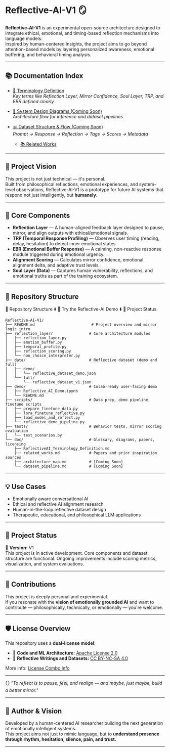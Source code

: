 
# Reflective-AI-V1 🪞

**Reflective-AI-V1** is an experimental open-source architecture designed to integrate ethical, emotional, and timing-based reflection mechanisms into language models.  
Inspired by human-centered insights, the project aims to go beyond attention-based models by layering personalized awareness, emotional buffering, and behavioral timing analysis.

---

## 📚 Documentation Index

- [🧾 Terminology Definition](docs/ReflectiveAI_Terminology_Definition.md)  
  *Key terms like Reflection Layer, Mirror Confidence, Soul Layer, TRP, and EBR defined clearly.*

- [🧠 System Design Diagrams (Coming Soon)](docs/architecture_map.md)  
  *Architecture flow for inference and dataset pipelines*

- [📊 Dataset Structure & Flow (Coming Soon)](docs/dataset_pipeline.md)  
  *Prompt → Response → Reflection → Tags → Scores → Metadata*

  - [📚 Related Works](doc/related_works.md)


---

## 🌱 Project Vision

This project is not just technical — it's personal.  
Built from philosophical reflections, emotional experiences, and system-level observations, Reflective-AI-V1 is a prototype for future AI systems that respond not just intelligently, but **humanely**.

---

## 🧠 Core Components

- **Reflection Layer** — A human-aligned feedback layer designed to pause, mirror, and align outputs with ethical/emotional signals.
- **TRP (Temporal Response Profiling)** — Observes user timing (reading, delay, hesitation) to detect inner emotional states.
- **EBR (Emotional Buffer Response)** — A calming, non-reactive response module triggered during emotional urgency.
- **Alignment Scoring** — Calculates mirror confidence, emotional alignment delta, and adaptive trust levels.
- **Soul Layer (Data)** — Captures human vulnerability, reflections, and emotional truths as part of the training ecosystem.

---

## 📁 Repository Structure

📁 Repository Structure
⬇️
🧪 Try the Reflective-AI Demo
⬇️
🚧 Project Status


```
Reflective-AI-V1/
├── README.md                         # Project overview and mirror logic intro
├── reflection_layer/                # Core architecture modules
│   ├── reflection_layer.py
│   ├── emotion_buffer.py
│   ├── temporal_profile.py
│   ├── reflection_scoring.py
│   └── non_choice_interpreter.py
├── data/                            # Reflective dataset (demo and full)
│   ├── demo/
│   │   └── reflective_dataset_demo.json
│   └── full/
│       └── reflective_dataset_v1.json
├── demo/                            # Colab-ready user-facing demo
│   ├── Reflective_AI_Demo.ipynb
│   └── README.md
├── scripts/                         # Data prep, demo pipeline, finetune scripts
│   ├── prepare_finetune_data.py
│   ├── lora_finetune_reflective.py
│   ├── load_model_and_reflect.py
│   └── reflective_demo_pipeline.py
├── tests/                           # Behavior tests, mirror scoring evaluation
│   └── test_scenarios.py
└── doc/                             # Glossary, diagrams, papers, licensing
    ├── ReflectiveAI_Terminology_Definition.md
    ├── related_works.md             # Papers and prior inspiration sources
    ├── architecture_map.md          # [Coming Soon]
    └── dataset_pipeline.md          # [Coming Soon]

```

---

## 💡 Use Cases

- Emotionally aware conversational AI  
- Ethical and reflective AI alignment research  
- Human-in-the-loop reflective dataset design  
- Therapeutic, educational, and philosophical LLM applications  

---

## 🚧 Project Status

🧪 **Version:** V1  
This project is in active development. Core components and dataset structure are functional. Ongoing improvements include scoring metrics, visualization, and system evaluations.

---

## 🤝 Contributions

This project is deeply personal and experimental.  
If you resonate with the **vision of emotionally grounded AI** and want to contribute — philosophically, technically, or emotionally — you're welcome.

---

## 🛡 License Overview

This repository uses a **dual-license model**:

- 🧠 **Code and ML Architecture:** [Apache License 2.0](LICENSE.md)  
- 🧘 **Reflective Writings and Datasets:** [CC BY-NC-SA 4.0](docs/CC-BY-NC-SA-4.0.md)

More info: [License Combo Info](/docs/license_combo_info.md)

---

🪞 *"To reflect is to pause, feel, and realign — and maybe, just maybe, build a better mirror."*

---

## 👤 Author & Vision

Developed by a human-centered AI researcher building the next generation of emotionally intelligent systems.  
This project aims not just to mimic language, but to **understand presence through rhythm, hesitation, silence, pain, and trust.**

---
